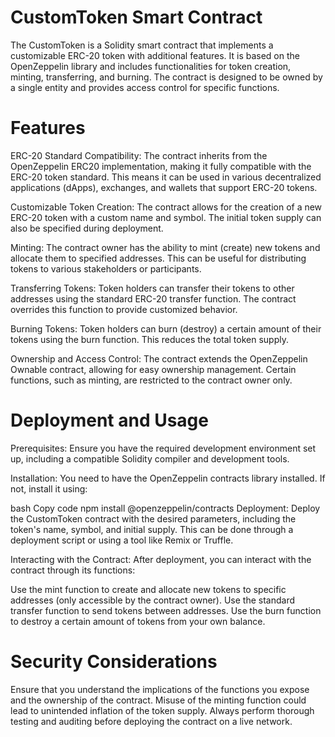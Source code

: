 # CustomToken Smart Contract
The CustomToken is a Solidity smart contract that implements a customizable ERC-20 token with additional features. It is based on the OpenZeppelin library and includes functionalities for token creation, minting, transferring, and burning. The contract is designed to be owned by a single entity and provides access control for specific functions.

# Features
ERC-20 Standard Compatibility: The contract inherits from the OpenZeppelin ERC20 implementation, making it fully compatible with the ERC-20 token standard. This means it can be used in various decentralized applications (dApps), exchanges, and wallets that support ERC-20 tokens.

Customizable Token Creation: The contract allows for the creation of a new ERC-20 token with a custom name and symbol. The initial token supply can also be specified during deployment.

Minting: The contract owner has the ability to mint (create) new tokens and allocate them to specified addresses. This can be useful for distributing tokens to various stakeholders or participants.

Transferring Tokens: Token holders can transfer their tokens to other addresses using the standard ERC-20 transfer function. The contract overrides this function to provide customized behavior.

Burning Tokens: Token holders can burn (destroy) a certain amount of their tokens using the burn function. This reduces the total token supply.

Ownership and Access Control: The contract extends the OpenZeppelin Ownable contract, allowing for easy ownership management. Certain functions, such as minting, are restricted to the contract owner only.

# Deployment and Usage
Prerequisites: Ensure you have the required development environment set up, including a compatible Solidity compiler and development tools.

Installation: You need to have the OpenZeppelin contracts library installed. If not, install it using:

bash
Copy code
npm install @openzeppelin/contracts
Deployment: Deploy the CustomToken contract with the desired parameters, including the token's name, symbol, and initial supply. This can be done through a deployment script or using a tool like Remix or Truffle.

Interacting with the Contract: After deployment, you can interact with the contract through its functions:

Use the mint function to create and allocate new tokens to specific addresses (only accessible by the contract owner).
Use the standard transfer function to send tokens between addresses.
Use the burn function to destroy a certain amount of tokens from your own balance.
# Security Considerations
Ensure that you understand the implications of the functions you expose and the ownership of the contract. Misuse of the minting function could lead to unintended inflation of the token supply.
Always perform thorough testing and auditing before deploying the contract on a live network.
